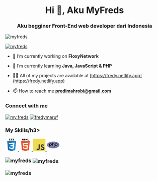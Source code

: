 <h1 align="center">Hi 👋, Aku MyFreds</h1>
<h3 align="center">Aku begginer Front-End web developer dari Indonesia</h3>

<p align="left"> <img src="https://komarev.com/ghpvc/?username=myfreds&label=Profile%20views&color=0e75b6&style=flat" alt="myfreds" /> </p>

<p align="left"> <a href="https://github.com/ryo-ma/github-profile-trophy"><img src="https://github-profile-trophy.vercel.app/?username=myfreds" alt="myfreds" /></a> </p>

- 🔭 I’m currently working on **FloxyNetwork**

- 🌱 I’m currently learning **Java, JavaScript & PHP**

- 👨‍💻 All of my projects are available at [https://fredy.netlify.app](https://fredy.netlify.app)

- 📫 How to reach me **predimahrobi@gmail.com**

<h3 align="left">Connect with me</h3>
<p align="left">
<a href="https://instagram.com/my.freds" target="blank"><img align="center" src="https://raw.githubusercontent.com/rahuldkjain/github-profile-readme-generator/master/src/images/icons/Social/instagram.svg" alt="my.freds" height="30" width="40" /></a>
<a href="https://www.youtube.com/c/fredymaruf" target="blank"><img align="center" src="https://raw.githubusercontent.com/rahuldkjain/github-profile-readme-generator/master/src/images/icons/Social/youtube.svg" alt="fredymaruf" height="30" width="40" /></a>
</p>

<h3 align="left">My Skills/h3>
<p align="left"> <a href="https://www.w3schools.com/css/" target="_blank" rel="noreferrer"> <img src="https://raw.githubusercontent.com/devicons/devicon/master/icons/css3/css3-original-wordmark.svg" alt="css3" width="40" height="40"/> </a> <a href="https://www.w3.org/html/" target="_blank" rel="noreferrer"> <img src="https://raw.githubusercontent.com/devicons/devicon/master/icons/html5/html5-original-wordmark.svg" alt="html5" width="40" height="40"/> </a> <a href="https://developer.mozilla.org/en-US/docs/Web/JavaScript" target="_blank" rel="noreferrer"> <img src="https://raw.githubusercontent.com/devicons/devicon/master/icons/javascript/javascript-original.svg" alt="javascript" width="40" height="40"/> </a> <a href="https://www.php.net" target="_blank" rel="noreferrer"> <img src="https://raw.githubusercontent.com/devicons/devicon/master/icons/php/php-original.svg" alt="php" width="40" height="40"/> </a> </p>

<p><img align="left" src="https://github-readme-stats.vercel.app/api/top-langs?username=myfreds&show_icons=true&locale=en&layout=compact" alt="myfreds" /></p>

<p>&nbsp;<img align="center" src="https://github-readme-stats.vercel.app/api?username=myfreds&show_icons=true&locale=en" alt="myfreds" /></p>

<p><img align="center" src="https://github-readme-streak-stats.herokuapp.com/?user=myfreds&" alt="myfreds" /></p>
